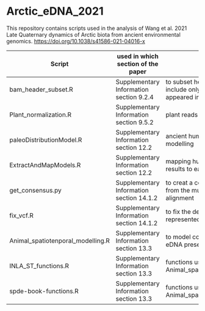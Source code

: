 # Arctic_eDNA_2021

This repository contains scripts used in the analysis of Wang et al. 2021 Late Quaternary dynamics of Arctic biota from ancient environmental genomics. https://doi.org/10.1038/s41586-021-04016-x


Script | used in which section of the paper | function
--- | --- | --- 
bam_header_subset.R | Supplementary Information section 9.2.4 | to subset headers of bam file to include only reference headers appeared in the alignments
Plant_normalization.R | Supplementary Information section 9.5.2 | plant reads normalisation 
paleoDistributionModel.R | Supplementary Information section 12.2 | ancient human distribution niche modelling
ExtractAndMapModels.R | Supplementary Information section 12.2 | mapping human niche modelling results to each eDNA site
get_consensus.py | Supplementary Information section 14.1.2 | to creat a consensus sequence from the multiple sequence alignment
fix_vcf.R | Supplementary Information section 14.1.2 | to fix the deletions/missing data represented by *s in the vcf files
Animal_spatiotenporal_modelling.R | Supplementary Information section 13.3 | to model covariates of animal eDNA presence/absence 
INLA_ST_functions.R | Supplementary Information section 13.3 | functions used in Animal_spatiotenporal_modelling.R 
spde-book-functions.R  | Supplementary Information section 13.3 | functions used in Animal_spatiotenporal_modelling.R 
